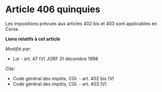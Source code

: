 # Article 406 quinquies

Les impositions prévues aux articles 402 bis et 403 sont applicables en Corse.

**Liens relatifs à cet article**

_Modifié par_:

  - Loi - art. 47 (V) JORF 31 décembre 1998

_Cite_:

  - Code général des impôts, CGI. - art. 402 bis (V)
  - Code général des impôts, CGI. - art. 403 (V)
